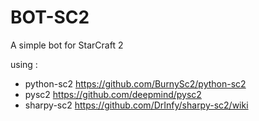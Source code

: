 # BOT-SC2
A simple bot for StarCraft 2

using : 

- python-sc2 https://github.com/BurnySc2/python-sc2
- pysc2 https://github.com/deepmind/pysc2
- sharpy-sc2 https://github.com/DrInfy/sharpy-sc2/wiki
